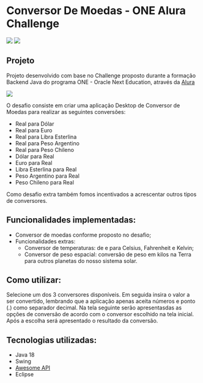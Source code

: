 # Conversor De Moedas - ONE Alura Challenge

![](https://img.shields.io/badge/Java-ED8B00?style=for-the-badge&logo=openjdk&logoColor=white)
![](https://img.shields.io/badge/Eclipse-2C2255?style=for-the-badge&logo=eclipse&logoColor=white)

## Projeto

Projeto desenvolvido com base no Challenge proposto durante a formação Backend Java do programa ONE - Oracle Next Education, através da [Alura](https://www.alura.com.br/)

![](https://github.com/MCSRibeiro/Conversor_de_Moedas_Challenge_Alura_ONE/assets/84254552/bd886612-5f60-4f87-aaa8-43f673031cc6)

O desafio consiste em criar uma aplicação Desktop de Conversor de Moedas para realizar as seguintes conversões:

- Real para Dólar
- Real para Euro
- Real para Libra Esterlina
- Real para Peso Argentino
- Real para Peso Chileno
- Dólar para Real
- Euro para Real
- Libra Esterlina para Real
- Peso Argentino para Real
- Peso Chileno para Real

Como desafio extra também fomos incentivados a acrescentar outros tipos de conversores.

## Funcionalidades implementadas:

- Conversor de moedas conforme proposto no desafio;
- Funcionalidades extras:
  - Conversor de temperaturas: de e para Celsius, Fahrenheit e Kelvin;
  - Conversor de peso espacial: conversão de peso em kilos na Terra para outros planetas do nosso sistema solar.

## Como utilizar:

Selecione um dos 3 conversores disponíveis. Em seguida insira o valor a ser convertido, lembrando que a aplicação apenas aceita números e ponto (.) como separador decimal. Na tela seguinte serão apresentasdas as opções de conversão de acordo com o conversor escolhido na tela inicial. Após a escolha será apresentado o resultado da conversão.

## Tecnologias utilizadas:

- Java 18
- Swing
- [Awesome API](https://docs.awesomeapi.com.br/api-de-moedas)
- Eclipse
